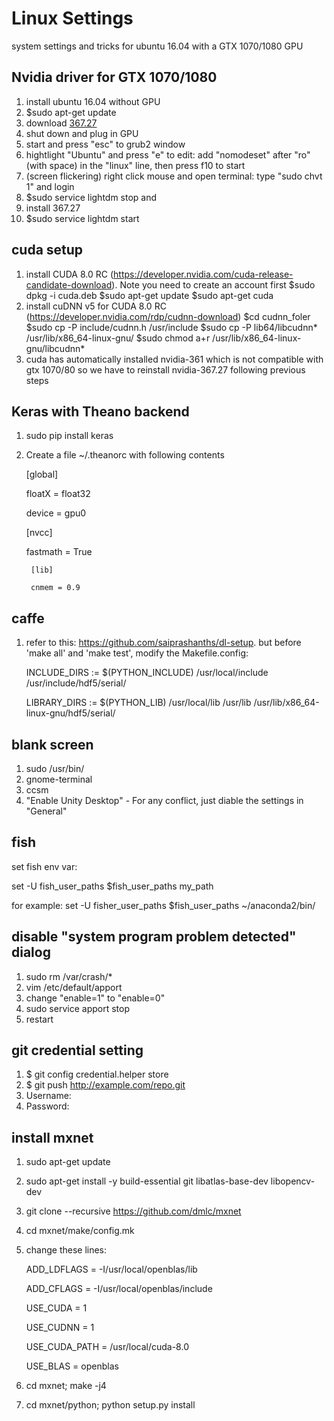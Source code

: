 # Linux Settings
system settings and tricks for ubuntu 16.04 with a GTX 1070/1080 GPU

## Nvidia driver for GTX 1070/1080
1. install ubuntu 16.04 without GPU
2. $sudo apt-get update
3. download [367.27](http://www.nvidia.com/download/driverResults.aspx/104284/en-us)
4. shut down and plug in GPU
5. start and press "esc" to grub2 window
6. hightlight "Ubuntu" and press "e" to edit: add "nomodeset" after "ro" (with space) in the "linux" line, then press f10 to start
7. (screen flickering) right click mouse and open terminal: type "sudo chvt 1" and login
8. $sudo service lightdm stop and
9. install 367.27
10. $sudo service lightdm start


## cuda setup

1. install CUDA 8.0 RC (https://developer.nvidia.com/cuda-release-candidate-download). Note you need to create an account first
     $sudo dpkg -i cuda.deb
     $sudo apt-get update
     $sudo apt-get cuda 
2. install cuDNN v5 for CUDA 8.0 RC (https://developer.nvidia.com/rdp/cudnn-download)
     $cd cudnn_foler
     $sudo cp -P include/cudnn.h /usr/include
     $sudo cp -P lib64/libcudnn* /usr/lib/x86_64-linux-gnu/
     $sudo chmod a+r /usr/lib/x86_64-linux-gnu/libcudnn*
3. cuda has automatically installed nvidia-361 which is not compatible with gtx 1070/80 so we have to reinstall nvidia-367.27 following previous steps 

## Keras with Theano backend
1. sudo pip install keras
2. Create a file ~/.theanorc with following contents

	[global]

	floatX = float32
	
	device = gpu0


	[nvcc]
	
	fastmath = True

        [lib]
        
        cnmem = 0.9



## caffe
1. refer to this: https://github.com/saiprashanths/dl-setup. but before 'make all' and 'make test', modify the Makefile.config:

	INCLUDE_DIRS := $(PYTHON_INCLUDE) /usr/local/include /usr/include/hdf5/serial/

	LIBRARY_DIRS := $(PYTHON_LIB) /usr/local/lib /usr/lib /usr/lib/x86_64-linux-gnu/hdf5/serial/


## blank screen
1. sudo /usr/bin/
2. gnome-terminal
3. ccsm
4. "Enable Unity Desktop" - For any conflict, just diable the settings in "General"


## fish
set fish env var:

set -U fish_user_paths $fish_user_paths my_path

for example: set -U fisher_user_paths $fish_user_paths ~/anaconda2/bin/

## disable "system program problem detected" dialog
1. sudo rm /var/crash/*
2. vim /etc/default/apport
3. change "enable=1" to "enable=0"
4. sudo service apport stop
5. restart

## git credential setting
1. $ git config credential.helper store
2. $ git push http://example.com/repo.git
3. Username: <type your username>
4. Password: <type your password>

## install mxnet
1. sudo apt-get update
2. sudo apt-get install -y build-essential git libatlas-base-dev libopencv-dev
3. git clone --recursive https://github.com/dmlc/mxnet
4. cd mxnet/make/config.mk
5. change these lines:
   
   ADD_LDFLAGS = -I/usr/local/openblas/lib
   
   ADD_CFLAGS =  -I/usr/local/openblas/include

   USE_CUDA = 1
 
   USE_CUDNN = 1
   
   USE_CUDA_PATH = /usr/local/cuda-8.0

   USE_BLAS = openblas

6. cd mxnet; make -j4
7. cd mxnet/python; python setup.py install
